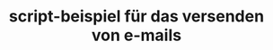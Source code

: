 ---
layout: article
title: script-beispiel für das versenden von e-mails
description: 
  - Diese Vorlage zeigt Ihnen, wie Sie direkt über die Peakboard Box eine E-Mail an Ihre E-Mail-Adresse versenden können. Hierfür müssen Sie eine Tastatur an die Peakboard Box anschließen und gegebenenfalls eine Maus.
lang: de
weight: 50
isDraft: false
ref: Script_Email
category:
  - Script
  - Scripting
image: Script_Email_EN.png
download: Script_Email_EN.pbmx
overview_description:
overview_benefits:
overview_data_sources:
---